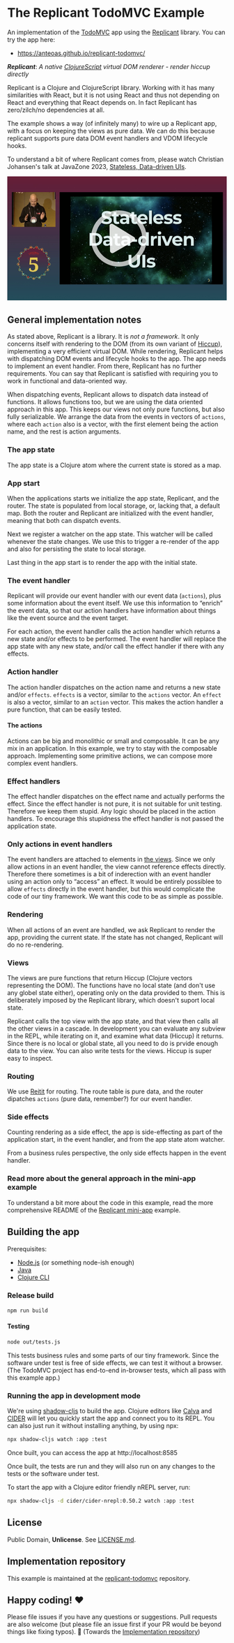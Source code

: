# The Replicant TodoMVC Example

An implementation of the [TodoMVC](http://todomvc.com) app using the [Replicant](https://github.com/cjohansen/replicant) library. You can try the app here:
* https://anteoas.github.io/replicant-todomvc/

***Replicant***: _A native [ClojureScript](https://clojurescript.org) virtual DOM renderer - render hiccup directly_

Replicant is a Clojure and ClojureScript library. Working with it has many similarities with React, but it is not using React and thus not depending on React and everything that React depends on. In fact Replicant has zero/zilch/no dependencies at all.

The example shows a way (of infinitely many) to wire up a Replicant app, with a focus on keeping the views as pure data. We can do this because replicant supports pure data DOM event handlers and VDOM lifecycle hooks.

To understand a bit of where Replicant comes from, please watch Christian Johansen's talk at JavaZone 2023, [Stateless, Data-driven UIs](https://2023.javazone.no/program/85f23370-440f-42b5-bf50-4cb811fef44d).

[![Stateless, Data-driven UIs](stateless-data-driven-uis.png)](https://2023.javazone.no/program/85f23370-440f-42b5-bf50-4cb811fef44d)

## General implementation notes

As stated above, Replicant is a library. It is _not a framework_. It only concerns itself with rendering to the DOM (from its own variant of [Hiccup](https://github.com/weavejester/hiccup)), implementing a very efficient virtual DOM. While rendering, Replicant helps with dispatching DOM events and lifecycle hooks to the app. The app needs to implement an event handler. From there, Replicant has no further requirements. You can say that Replicant is satisfied with requiring you to work in functional and data-oriented way.

When dispatching events, Replicant allows to dispatch data instead of functions. It allows functions too, but we are using the data oriented approach in this app. This keeps our views not only pure functions, but also fully serializable. We arrange the data from the events in vectors of `actions`, where each `action` also is a vector, with the first element being the action name, and the rest is action arguments.

### The app state

The app state is a Clojure atom where the current state is stored as a map.

### App start

When the applications starts we initialize the app state, Replicant, and the router. The state is populated from local storage, or, lacking that, a default map. Both the router and Replicant are initialized with the event handler, meaning that both can dispatch events.

Next we register a watcher on the app state. This watcher will be called whenever the state changes. We use this to trigger a re-render of the app and also for persisting the state to local storage.

Last thing in the app start is to render the app with the initial state.

### The event handler

Replicant will provide our event handler with our event data (`actions`), plus some information about the event itself. We use this information to “enrich” the event data, so that our action handlers have information about things like the event source and the event target.

For each action, the event handler calls the action handler which returns a new state and/or effects to be performed. The event handler will replace the app state with any new state, and/or call the effect handler if there with any effects.

### Action handler

The action handler dispatches on the action name and returns a new state and/or `effects`. `effects` is a vector, similar to the `actions` vector. An `effect` is also a vector, similar to an `action` vector. This makes the action handler a pure function, that can be easily tested.

#### The actions

Actions can be big and monolithic or small and composable. It can be any mix in an application. In this example, we try to stay with the composable approach. Implementing some primitive actions, we can compose more complex event handlers.

### Effect handlers

The effect handler dispatches on the effect name and actually performs the effect. Since the effect handler is not pure, it is not suitable for unit testing. Therefore we keep them stupid. Any logic should be placed in the action handlers. To encourage this stupidness the effect handler is not passed the application state.

### Only actions in event handlers

The event handlers are attached to elements in [the views](#views). Since we only allow actions in an event handler, the view cannot reference effects directly. Therefore there sometimes is a bit of inderection with an event handler using an action only to “access” an effect. It would be entirely possiblee to allow `effects` directly in the event handler, but this would complicate the code of our tiny framework. We want this code to be as simple as possible.

### Rendering

When all actions of an event are handled, we ask Replicant to render the app, providing the current state. If the state has not changed, Replicant will do no re-rendering.

### Views

The views are pure functions that return Hiccup (Clojure vectors representing the DOM). The functions have no local state (and don't use any globel state either), operating only on the data provided to them. This is deliberately imposed by the Replicant library, which doesn't suport local state.

Replicant calls the top view with the app state, and that view then calls all the other views in a cascade. In development you can evaluate any subview in the REPL, while iterating on it, and examine what data (Hiccup) it returns. Since there is no local or global state, all you need to do is prvide enough data to the view. You can also write tests for the views. Hiccup is super easy to inspect.

### Routing

We use [Reitit](https://github.com/metosin/reitit) for routing. The route table is pure data, and the router dipatches `actions` (pure data, remember?) for our event handler.

### Side effects

Counting rendering as a side effect, the app is side-effecting as part of the application start, in the event handler, and from the app state atom watcher.

From a business rules perspective, the only side effects happen in the event handler.

### Read more about the general approach in the mini-app example

To understand a bit more about the code in this example, read the more comprehensive README of the [Replicant mini-app](https://github.com/anteoas/replicant-mini-app) example.

## Building the app

Prerequisites:

- [Node.js](https://nodejs.org) (or something node-ish enough)
- [Java](https://adoptopenjdk.net)
- [Clojure CLI](https://clojure.org/guides/getting_started)

### Release build

```sh
npm run build
```

#### Testing

```sh
node out/tests.js
```

This tests business rules and some parts of our tiny framework. Since the software under test is free of side effects, we can test it without a browser. (The TodoMVC project has end-to-end in-browser tests, which all pass with this example app.)

### Running the app in development mode

We're using [shadow-cljs](https://github.com/thheller/shadow-cljs) to build the app. Clojure editors like [Calva](https://calva.io) and [CIDER](https://cider.mx/) will let you quickly start the app and connect you to its REPL. You can also just run it without installing anything, by using npx:

```sh
npx shadow-cljs watch :app :test
```

Once built, you can access the app at http://localhost:8585

Once built, the tests are run and they will also run on any changes to the tests or the software under test.

To start the app with a Clojure editor friendly nREPL server, run:

```sh
npx shadow-cljs -d cider/cider-nrepl:0.50.2 watch :app :test
```

## License

Public Domain, **Unlicense**. See [LICENSE.md](LICENSE.md).

## Implementation repository

This example is maintained at the [replicant-todomvc](https://github.com/anteoas/replicant-todomvc) repository.

## Happy coding! ♥️

Please file issues if you have any questions or suggestions. Pull requests are also welcome (but please file an issue first if your PR would be beyond things like fixing typos). 🙏 (Towards the [Implementation repository](#implementation-repository))
